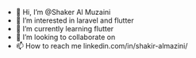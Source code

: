 - 👋 Hi, I’m @Shaker Al Muzaini
- 👀 I’m interested in laravel and flutter
- 🌱 I’m currently learning  flutter
- 💞️ I’m looking to collaborate on
- 📫 How to reach me linkedin.com/in/shakir-almazini/

<!---
1shaker/1shaker is a ✨ special ✨ repository because its `README.md` (this file) appears on your GitHub profile.
You can click the Preview link to take a look at your changes.
--->


